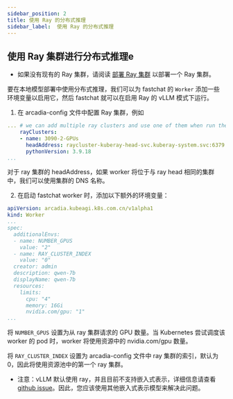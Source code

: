 ```yaml
---
sidebar_position: 2
title: 使用 Ray 的分布式推理
sidebar_label:  使用 Ray 的分布式推理
---
```


## 使用 Ray 集群进行分布式推理e

* 如果没有现有的 Ray 集群，请阅读 [部署 Ray 集群](./deploy-ray.md) 以部署一个 Ray 集群。

要在本地模型部署中使用分布式推理，我们可以为 fastchat 的 ```Worker``` 添加一些环境变量以启用它，然后 fastchat 就可以在启用 Ray 的 vLLM 模式下运行。

1. 在 arcadia-config 文件中配置 Ray 集群，例如
```yaml
... # we can add multiple ray clusters and use one of them when run the worker
    rayClusters:
    - name: 3090-2-GPUs
      headAddress: raycluster-kuberay-head-svc.kuberay-system.svc:6379
      pythonVersion: 3.9.18
...
```
对于 ray 集群的 headAddress，如果 worker 将位于与 ray head 相同的集群中，我们可以使用集群的 DNS 名称。

2. 在启动 fastchat worker 时，添加以下额外的环境变量：
```yaml
apiVersion: arcadia.kubeagi.k8s.com.cn/v1alpha1
kind: Worker
...
spec:
  additionalEnvs:
  - name: NUMBER_GPUS
    value: "2"
  - name: RAY_CLUSTER_INDEX
    value: "0"
  creator: admin
  description: qwen-7b
  displayName: qwen-7b
  resources:
    limits:
      cpu: "4"
      memory: 16Gi
      nvidia.com/gpu: "1"
...
```
将 ```NUMBER_GPUS``` 设置为从 ray 集群请求的 GPU 数量。当 Kubernetes 尝试调度该 worker 的 pod 时，worker 将使用资源中的 nvidia.com/gpu 数量。

将 ```RAY_CLUSTER_INDEX``` 设置为 arcadia-config 文件中 ray 集群的索引，默认为 0，因此将使用资源池中的第一个 ray 集群。

* 注意：vLLM 默认使用 ray，并且目前不支持嵌入式表示，详细信息请查看 [github issue](https://github.com/vllm-project/vllm/issues/183)。因此，您应该使用其他嵌入式表示模型来解决此问题。
